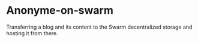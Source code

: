 # Anonyme-on-swarm
Transferring a blog and its content to the Swarm decentralized storage and hosting it from there.
